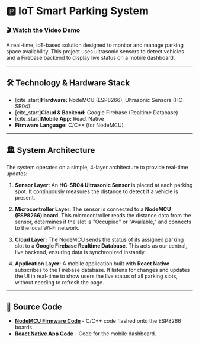 # 🅿️ IoT Smart Parking System

### [🎬 Watch the Video Demo](https://drive.google.com/drive/folders/1BNYem31uBJkF8tFde_yx2hmmL75IWGpo?usp=drive_link)

A real-time, IoT-based solution designed to monitor and manage parking space availability. This project uses ultrasonic sensors to detect vehicles and a Firebase backend to display live status on a mobile dashboard.


---

## 🛠️ Technology & Hardware Stack

* [cite_start]**Hardware:** NodeMCU (ESP8266), Ultrasonic Sensors (HC-SR04) 
* [cite_start]**Cloud & Backend:** Google Firebase (Realtime Database) 
* [cite_start]**Mobile App:** React Native 
* **Firmware Language:** C/C++ (for NodeMCU)

---

## 🏛️ System Architecture

The system operates on a simple, 4-layer architecture to provide real-time updates:

1.  **Sensor Layer:** An **HC-SR04 Ultrasonic Sensor** is placed at each parking spot. It continuously measures the distance to detect if a vehicle is present.

2.  **Microcontroller Layer:** The sensor is connected to a **NodeMCU (ESP8266) board**. This microcontroller reads the distance data from the sensor, determines if the slot is "Occupied" or "Available," and connects to the local Wi-Fi network.

3.  **Cloud Layer:** The NodeMCU sends the status of its assigned parking slot to a **Google Firebase Realtime Database**. This acts as our central, live backend, ensuring data is synchronized instantly.

4.  **Application Layer:** A mobile application built with **React Native** subscribes to the Firebase database. It listens for changes and updates the UI in real-time to show users the live status of all parking slots, without needing to refresh the page.

---
## 📂 Source Code

* [**NodeMCU Firmware Code**](./nodemcu-code/) - C/C++ code flashed onto the ESP8266 boards.
* [**React Native App Code**](./react-native-app/) - Code for the mobile dashboard.
